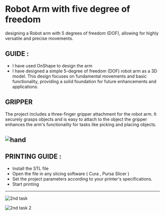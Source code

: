 # Robot Arm with five degree of freedom
designing a Robot arm with 5 degrees of freedom (DOF), allowing for highly versatile and precise movements.

## GUIDE :
- I have used OnShape to design the arm 
- I have designed a simple 5-degree of freedom (DOF) robot arm as a 3D model. This design focuses on fundamental movements and basic functionality, providing a solid foundation for future enhancements and applications.
## GRIPPER 
The project includes a three-finger gripper attachment for the robot arm. It securely grasps objects and is easy to attach to the object 
the gripper enhances the arm's functionality for tasks like picking and placing objects.

![hand ](https://github.com/user-attachments/assets/32edd52e-53d9-4e19-aa08-cf71cb86a9ad)
---
## PRINTING GUIDE  :
- Install the STL file
- Open the file in any slicing software ( Cura , Pursa Slicer )
- Set the project parameters according to your printer's specifications.
- Start printing
---


![2nd task](https://github.com/user-attachments/assets/1c9e12f0-2676-48f9-a723-e89e84c3ff1d)

![2nd task 2](https://github.com/user-attachments/assets/1fe742be-77e7-4d1a-badc-477b0b63ba93)  
